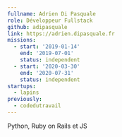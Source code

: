 ```yaml
---
fullname: Adrien Di Pasquale
role: Développeur Fullstack
github: adipasquale
link: https://adrien.dipasquale.fr
missions:
  - start: '2019-01-14'
    end: '2019-07-01'
    status: independent
  - start: '2020-03-30'
    end: '2020-07-31'
    status: independent
startups:
  - lapins
previously:
  - codedutravail
---
```


Python, Ruby on Rails et JS
